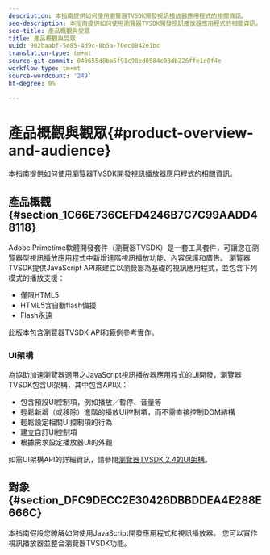 ```yaml
---
description: 本指南提供如何使用瀏覽器TVSDK開發視訊播放器應用程式的相關資訊。
seo-description: 本指南提供如何使用瀏覽器TVSDK開發視訊播放器應用程式的相關資訊。
seo-title: 產品概觀與受眾
title: 產品概觀與受眾
uuid: 902baabf-5e85-4d9c-8b5a-70ec0842e1bc
translation-type: tm+mt
source-git-commit: 040655d8ba5f91c98ed0584c08db226ffe1e0f4e
workflow-type: tm+mt
source-wordcount: '249'
ht-degree: 0%

---
```



# 產品概觀與觀眾{#product-overview-and-audience}

本指南提供如何使用瀏覽器TVSDK開發視訊播放器應用程式的相關資訊。

## 產品概觀{#section_1C66E736CEFD4246B7C7C99AADD48118}

Adobe Primetime軟體開發套件（瀏覽器TVSDK）是一套工具套件，可讓您在瀏覽器型視訊播放應用程式中新增進階視訊播放功能、內容保護和廣告。 瀏覽器TVSDK提供JavaScript API來建立以瀏覽器為基礎的視訊應用程式，並包含下列模式的播放支援：

* 僅限HTML5
* HTML5含自動flash備援
* Flash永遠

此版本包含瀏覽器TVSDK API和範例參考實作。

### UI架構

為協助加速瀏覽器適用之JavaScript視訊播放器應用程式的UI開發，瀏覽器TVSDK包含UI架構，其中包含API以：

* 包含預設UI控制項，例如播放／暫停、音量等
* 輕鬆新增（或移除）進階的播放UI控制項，而不需直接控制DOM結構
* 輕鬆設定相關UI控制項的行為
* 建立自訂UI控制項
* 根據需求設定播放器UI的外觀

如需UI架構API的詳細資訊，請參閱[瀏覽器TVSDK 2.4的UI架構](https://help.adobe.com/en_US/primetime/api/psdk/btvsdk-ui-framework/index.html)。

## 對象{#section_DFC9DECC2E30426DBBDDEA4E288E666C}

本指南假設您瞭解如何使用JavaScript開發應用程式和視訊播放器。 您可以實作視訊播放器並整合瀏覽器TVSDK功能。